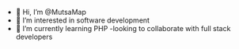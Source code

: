 - 👋 Hi, I’m @MutsaMap
- 👀 I’m interested in software development 
- 🌱 I’m currently learning PHP
-looking to collaborate with full stack developers

<!---
MutsaMap/MutsaMap is a ✨ special ✨ repository because its `README.md` (this file) appears on your GitHub profile.
You can click the Preview link to take a look at your changes.
--->
